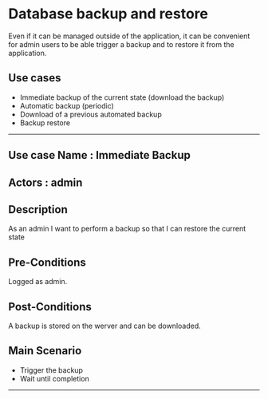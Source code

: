 # Database backup and restore

Even if it can be managed outside of the application, it can be convenient for admin users to be able trigger a backup and  to restore it from the application.

## Use cases
* Immediate backup of the current state (download the backup)
* Automatic backup (periodic)
* Download of a previous automated backup
* Backup restore

--------------------------------------------------------------------------------
## Use case Name : Immediate Backup
## Actors : admin
## Description

As an admin I want to perform a backup so that I can restore the current state
 
## Pre-Conditions

Logged as admin.

## Post-Conditions

A backup is stored on the werver and can be downloaded.

## Main Scenario
* Trigger the backup
* Wait until completion

--------------------------------------------------------------------------------
